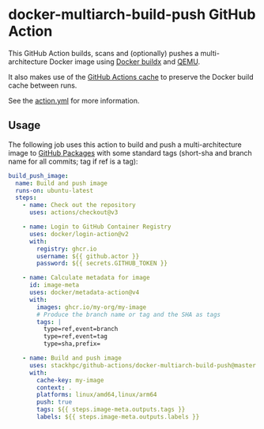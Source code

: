 # docker-multiarch-build-push GitHub Action

This GitHub Action builds, scans and (optionally) pushes a multi-architecture
Docker image using [Docker buildx](https://docs.docker.com/buildx/working-with-buildx/)
and [QEMU](https://www.qemu.org/).

It also makes use of the
[GitHub Actions cache](https://docs.github.com/en/actions/advanced-guides/caching-dependencies-to-speed-up-workflows)
to preserve the Docker build cache between runs.

See the [action.yml](./action.yml) for more information.

## Usage

The following job uses this action to build and push a multi-architecture image to
[GitHub Packages](https://github.com/features/packages) with some standard tags
(short-sha and branch name for all commits; tag if ref is a tag):

```yaml
build_push_image:
  name: Build and push image
  runs-on: ubuntu-latest
  steps:
    - name: Check out the repository
      uses: actions/checkout@v3

    - name: Login to GitHub Container Registry
      uses: docker/login-action@v2
      with:
        registry: ghcr.io
        username: ${{ github.actor }}
        password: ${{ secrets.GITHUB_TOKEN }}

    - name: Calculate metadata for image
      id: image-meta
      uses: docker/metadata-action@v4
      with:
        images: ghcr.io/my-org/my-image
        # Produce the branch name or tag and the SHA as tags
        tags: |
          type=ref,event=branch
          type=ref,event=tag
          type=sha,prefix=

    - name: Build and push image
      uses: stackhpc/github-actions/docker-multiarch-build-push@master
      with:
        cache-key: my-image
        context: .
        platforms: linux/amd64,linux/arm64
        push: true
        tags: ${{ steps.image-meta.outputs.tags }}
        labels: ${{ steps.image-meta.outputs.labels }}
```
